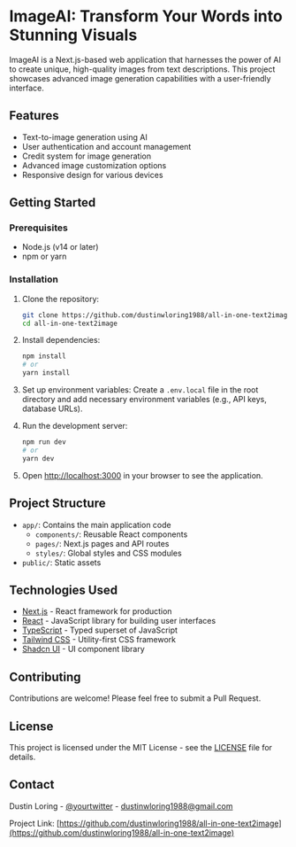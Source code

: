 # ImageAI: Transform Your Words into Stunning Visuals

ImageAI is a Next.js-based web application that harnesses the power of AI to create unique, high-quality images from text descriptions. This project showcases advanced image generation capabilities with a user-friendly interface.

## Features

- Text-to-image generation using AI
- User authentication and account management
- Credit system for image generation
- Advanced image customization options
- Responsive design for various devices

## Getting Started

### Prerequisites

- Node.js (v14 or later)
- npm or yarn

### Installation

1. Clone the repository:
   ```bash
   git clone https://github.com/dustinwloring1988/all-in-one-text2image.git
   cd all-in-one-text2image
   ```

2. Install dependencies:
   ```bash
   npm install
   # or
   yarn install
   ```

3. Set up environment variables:
   Create a `.env.local` file in the root directory and add necessary environment variables (e.g., API keys, database URLs).

4. Run the development server:
   ```bash
   npm run dev
   # or
   yarn dev
   ```

5. Open [http://localhost:3000](http://localhost:3000) in your browser to see the application.

## Project Structure

- `app/`: Contains the main application code
  - `components/`: Reusable React components
  - `pages/`: Next.js pages and API routes
  - `styles/`: Global styles and CSS modules
- `public/`: Static assets

## Technologies Used

- [Next.js](https://nextjs.org/) - React framework for production
- [React](https://reactjs.org/) - JavaScript library for building user interfaces
- [TypeScript](https://www.typescriptlang.org/) - Typed superset of JavaScript
- [Tailwind CSS](https://tailwindcss.com/) - Utility-first CSS framework
- [Shadcn UI](https://ui.shadcn.com/) - UI component library

## Contributing

Contributions are welcome! Please feel free to submit a Pull Request.

## License

This project is licensed under the MIT License - see the [LICENSE](LICENSE) file for details.

## Contact

Dustin Loring - [@yourtwitter](https://twitter.com/dustinwlroing1988) - dustinwloring1988@gmail.com

Project Link: [https://github.com/dustinwloring1988/all-in-one-text2image](https://github.com/dustinwloring1988/all-in-one-text2image)
